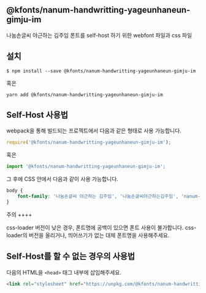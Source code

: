
@kfonts/nanum-handwritting-yageunhaneun-gimju-im
---------------------

나눔손글씨 야근하는 김주임 폰트를 self-host 하기 위한 webfont 파일과 css 파일

설치
----

```
$ npm install --save @kfonts/nanum-handwritting-yageunhaneun-gimju-im
```

혹은

```
yarn add @kfonts/nanum-handwritting-yageunhaneun-gimju-im
```

Self-Host 사용법
---------------

webpack을 통해 빌드되는 프로젝트에서 다음과 같은 형태로 사용 가능합니다.

```js
require('@kfonts/nanum-handwritting-yageunhaneun-gimju-im');
```

혹은

```js
import '@kfonts/nanum-handwritting-yageunhaneun-gimju-im';
```

그 후에 CSS 안에서 다음과 같이 사용 가능합니다.

```css
body {
    font-family: '나눔손글씨 야근하는 김주임', '나눔손글씨야근하는김주임', 'nanum-handwritting-yageunhaneun-gimju-im';
}
```

주의
++++

css-loader 버전이 낮은 경우, 폰트명에 공백이 있으면 폰트 사용이 불가합니다.
css-loader의 버전을 올리거나, 띄어쓰기가 없는 대체 폰트명을 사용해주세요.

Self-Host를 할 수 없는 경우의 사용법
--------------------------------

다음의 HTML을 `<head>` 태그 내부에 삽입해주세요.

```html
<link rel="stylesheet" href="https://unpkg.com/@kfonts/nanum-handwritting-yageunhaneun-gimju-im/index.css" />
```

